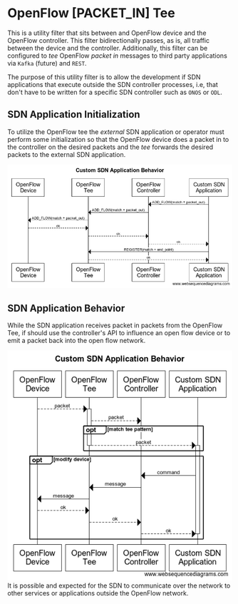 # OpenFlow [PACKET_IN] Tee

This is a utility filter that sits between and OpenFlow device and the
OpenFlow controller. This filter bidirectionally passes, as is, all
traffic between the device and the controller. Additionally, this filter
can be configured to *tee* OpenFlow *packet in* messages to third party
applications via `Kafka` (future) and `REST`.

The purpose of this utility filter is to allow the development if SDN
applications that execute outside the SDN controller processes, i.e,
that don't have to be written for a specific SDN controller such as
`ONOS` or `ODL`.

## SDN Application Initialization
To utilize the OpenFlow tee the *external* SDN application or operator
must perform some initialization so that the OpenFlow device does a
packet in to the controller on the desired packets and the *tee* forwards
the desired packets to the external SDN application.

![Application Initialization](app_init.png)

## SDN Application Behavior
While the SDN application receives packet in packets from the OpenFlow
Tee, if should use the controller's API to influence an open flow device
or to emit a packet back into the open flow network.

![Application Behavior](app_behavior.png)
It is possible and expected for the SDN to communicate over the network
to other services or applications outside the OpenFlow network.
